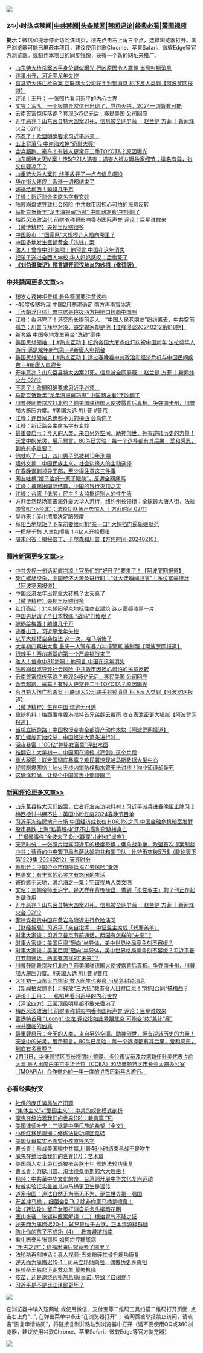 ![](https://raw.githubusercontent.com/jsvpn/jsproxy/dev/64photo/fqnews-qr.jpg)

<div id="tt">
<h3>24小时热点禁闻|<a href="#%E4%B8%AD%E5%85%B1%E7%A6%81%E9%97%BB%E6%9B%B4%E5%A4%9A%E6%96%87%E7%AB%A0">中共禁闻</a>|<a href="#%E5%9B%BE%E7%89%87%E6%96%B0%E9%97%BB%E6%9B%B4%E5%A4%9A%E6%96%87%E7%AB%A0">头条禁闻</a>|<a href="#%E6%96%B0%E9%97%BB%E8%AF%84%E8%AE%BA%E6%9B%B4%E5%A4%9A%E6%96%87%E7%AB%A0">禁闻评论|<a href="#%E5%BF%85%E7%9C%8B%E7%BB%8F%E5%85%B8%E5%A5%BD%E6%96%87">经典必看</a>|<a href="https://fanb1.xyz/3" target="_blank">带图视频</a></h3>
<div><b>提示：</b>微信如提示停止访问该网页，须先点击右上角三个点，选择浏览器打开。国产浏览器可能已屏蔽本项目，建议使用谷歌Chrome、苹果Safari、微软Edge等官方浏览器。或<a href="%E5%88%B6%E4%BD%9Cgit%E7%A6%81%E9%97%BB%E9%95%9C%E5%83%8F.md">制作本项目的同步镜像</a>，获得一个新的网址来推广。</div>
<ul>

<li><a href="/baitai/20240212/2000125.md">山东特大枪杀案凶手身分疑似曝光 行凶原因令人震惊 当局封锁消息</a></li>
<li><a href="/topimagenews/20240213/2000309.md">连番出丑，习近平龙年失控</a></li>
<li><a href="/topimagenews/20240212/2000142.md">莒县特大伤亡枪杀案 互联网大公司联手封锁消息 犯下反人类罪【阿波罗网报道】</a></li>
<li><a href="/comments/20240212/2000176.md">评论｜王丹： 一张照片看习近平的内心世界</a></li>
<li><a href="/sohnews/20240212/2000148.md">文睿：军队，一个极端异常信号出现了，党内火拼，2024一切皆有可能</a></li>
<li><a href="/topimagenews/20240212/2000200.md">云南首富惊传落跑？套现345亿元后…移民美国 公司回应</a></li>
<li><a href="/comments/20240213/2000328.md">开年恶兆？山东莒县特大凶案21死，信息被全网屏蔽 ｜赵兰健 方菲 ｜新闻烽火台 02/12</a></li>
<li><a href="/cbnews/20240213/2000310.md">不忍了！欧盟明确要求习近平必须…</a></li>
<li><a href="/ssgc/20240213/2000226.md">五上将落马 中南海难掩“奇耻大辱”</a></li>
<li><a href="/topimagenews/20240212/2000199.md">舍弃超跑、豪车！有钱人更常开二手TOYOTA？原因曝光</a></li>
<li><a href="/sohnews/20240213/2000282.md">山东曝特大灭M案！传5户21人遇害；遇害人好友曝独家细节；排名有异，张又侠要凉了？</a></li>
<li><a href="/cnnews/20240213/2000341.md">山重特大杀人案件 终于放开了一点点信息(图0</a></li>
<li><a href="/ccpdope/20240213/2000285.md">华尔街大佬叹：香港一切都结束了</a></li>
<li><a href="/topimagenews/20240213/2000332.md">嫁祸给梅西！躺赚几千万</a></li>
<li><a href="/cbnews/20240212/2000151.md">江峰：新证监会主席名字有玄妙</a></li>
<li><a href="/topimagenews/20240213/2000228.md">陆股崩盘或导致社会风险 中共救市因担心可怕的民意反转</a></li>
<li><a href="/cbnews/20240213/2000216.md">马斯克贺新年“龙年海报藏巧思” 中国网友看1字吵翻了</a></li>
<li><a href="/comments/20240212/2000130.md">梅西风波政治化 前财爷称将影响香港国际声誉 评论：巨星谁敢来</a></li>
<li><a href="/topimagenews/20240213/2000402.md">【微博精粹】央视里反贼很多</a></li>
<li><a href="/headline/20240212/2000141.md">中国股市：“国家队”大规模介入瞄向哪里？</a></li>
<li><a href="/baitai/20240213/2000275.md">中国多地发生巨额黄金「洗钱」案</a></li>
<li><a href="/topimagenews/20240213/2000305.md">骇人！曾命中311海啸！他预言 中国在这年消失</a></li>
<li><a href="/lifebaike/20240212/2000143.md">把孩子送进全西人学校 华人妈妈感叹：后悔死了</a></li>
<li><b><a href="/comments/20200207/1272816.md" target="_blank">《刘伯温碑记》预言避开武汉肺炎的妙招（修订版）</a></b></li>
</ul>
</div>

<div class="catlist">
<h3><a href="/cbnews/" target="_blank">中共禁闻</a><span><a href="/cbnews/" target="_blank" rel="nofollow">更多文章>></a></span></h3>
<ul>
<li><a href="/cbnews/20240213/2000500.md" target="_blank">16岁女孩被拒登机 赴免签国要注意这些</a></li>
<li><a href="/cbnews/20240213/2000482.md" target="_blank">-40度极寒将现 中国2月寒潮确定 南方再雨雪冰冻</a></li>
<li><a href="/cbnews/20240213/2000447.md" target="_blank">〖兲朝浮世绘〗普京这是挑拨西方把枪口转向中国啊</a></li>
<li><a href="/cbnews/20240213/2000429.md" target="_blank">江峰：香港完了！港交所长提前走人，“中国人民老朋友”纷纷离去，中共空前孤立；川普与拜登对决，铁定输家却是他【江峰漫谈20240212第818期】</a></li>
<li><a href="/cbnews/20240213/2000404.md" target="_blank">新套路 中国多地发生黄金“洗钱”案件</a></li>
<li><a href="/cbnews/20240213/2000331.md" target="_blank">美国思想领袖：【 #热点互动 】纽约帝国大厦点红灯庆祝中国新年 法拉盛华人游行 满是龙年新气象 &#8211; #新唐人电视台</a></li>
<li><a href="/cbnews/20240213/2000330.md" target="_blank">美国思想领袖：【 #热点互动 】透过春晚看中共政治和经济危机与中国民间疾苦 &#8211; #新唐人电视台</a></li>
<li><a href="/comments/20240213/2000328.md" target="_blank">开年恶兆？山东莒县特大凶案21死，信息被全网屏蔽 ｜赵兰健 方菲 ｜新闻烽火台 02/12</a></li>
<li><a href="/cbnews/20240213/2000310.md" target="_blank">不忍了！欧盟明确要求习近平必须…</a></li>
<li><a href="/cbnews/20240213/2000216.md" target="_blank">马斯克贺新年“龙年海报藏巧思” 中国网友看1字吵翻了</a></li>
<li><a href="/comments/20240212/2000203.md" target="_blank">川普鼓励普京攻打北约？前美国驻德国大使披露背后真相。争夺南卡州，川普加大施压力度。#美国大选 #川普 #普京</a></li>
<li><a href="/cbnews/20240212/2000191.md" target="_blank">江峰：连自家总统都不见的梅西 会鸟你？</a></li>
<li><a href="/cbnews/20240212/2000151.md" target="_blank">江峰：新证监会主席名字有玄妙</a></li>
<li><a href="/comments/20240212/2000080.md" target="_blank">最重要启示：今天的人类，来自另外空间，助神创世，拥有逆转历史的力量！天堂中的光灵，展示预言，80%已灵验！每一个选择都有其后果，爱和感恩，到底有多重要？</a></li>
<li><a href="/cbnews/20240212/2000024.md" target="_blank">他就吃了一口，四川男子恐被判10年刑期</a></li>
<li><a href="/cbnews/20240212/2000006.md" target="_blank">墙外文摘：中国民族主义，社会边缘人的主动选择</a></li>
<li><a href="/cbnews/20240212/2000005.md" target="_blank">在春晚讽刺领导干部，至少得注意这三件事</a></li>
<li><a href="/cbnews/20240212/1999986.md" target="_blank">网友吐槽“嫂子治好一家子眼瞎”，反遭全网痛骂</a></li>
<li><a href="/cbnews/20240212/1999963.md" target="_blank">江峰：被踢出国际结算，中国的银行灭顶之灾</a></li>
<li><a href="/cbnews/20240212/1999937.md" target="_blank">江峰：台湾「低劣」民主？太监批评别人的性生活</a></li>
<li><a href="/comments/20240212/1999891.md" target="_blank">方菲金然现场直击海外最大华人游行，纽约州长领衔；全球最大唐人街，法拉盛曾叫“小台北”；法轮功队伍声势惊人 ｜方菲时间 02/11</a></li>
<li><a href="/cbnews/20240211/1999821.md" target="_blank">吴祚来：赤化浓度决定脑残度</a></li>
<li><a href="/cbnews/20240211/1999780.md" target="_blank">阜阳当地规矩？下车前要给司机“亲一口” 大妈挡门逼新娘就范</a></li>
<li><a href="/cbnews/20240211/1999710.md" target="_blank">一掼解千愁 人生如掼蛋 1.4亿人开始掼蛋</a></li>
<li><a href="/comments/20240211/1999693.md" target="_blank">周末问答：揭秘普丁、卡尔森和川普【方伟时间-20240210】</a></li>

</ul>
</div>
<div class="catlist">
<h3><a href="/topimagenews/" target="_blank">图片新闻</a><span><a href="/topimagenews/" target="_blank" rel="nofollow">更多文章>></a></span></h3>
<ul>
<li><a href="/topimagenews/20240213/2000481.md" target="_blank">中共央视一句话彻底凉凉！官员们的“好日子”要来了！【阿波罗网报道】</a></li>
<li><a href="/topimagenews/20240213/2000414.md" target="_blank">死亡螺旋绞杀，中国经济大萧条进行时；“让大佬瞬间归零”！多位富豪惨状【阿波罗网报道】</a></li>
<li><a href="/topimagenews/20240213/2000403.md" target="_blank">中国经济龙年出现重大转机？太天真了</a></li>
<li><a href="/topimagenews/20240213/2000402.md" target="_blank">【微博精粹】央视里反贼很多</a></li>
<li><a href="/topimagenews/20240213/2000381.md" target="_blank">红灯亮起！北京朝阳望京地标性商业建筑 连走廊都漆黑一片</a></li>
<li><a href="/topimagenews/20240213/2000380.md" target="_blank">中国男足请了个日本教练 “战马”们傻眼了</a></li>
<li><a href="/topimagenews/20240213/2000332.md" target="_blank">嫁祸给梅西！躺赚几千万</a></li>
<li><a href="/topimagenews/20240213/2000309.md" target="_blank">连番出丑，习近平龙年失控</a></li>
<li><a href="/topimagenews/20240213/2000308.md" target="_blank">以军大规模空袭拉法 这一次，哈马斯惨了</a></li>
<li><a href="/topimagenews/20240213/2000307.md" target="_blank">大年初四再出大事 重庆一人驾车暴力冲撞警察 被制服【阿波罗网报道】</a></li>
<li><a href="/topimagenews/20240213/2000306.md" target="_blank">很棘手！西尔斯基的第一个严峻挑战来了</a></li>
<li><a href="/topimagenews/20240213/2000305.md" target="_blank">骇人！曾命中311海啸！他预言 中国在这年消失</a></li>
<li><a href="/topimagenews/20240213/2000228.md" target="_blank">陆股崩盘或导致社会风险 中共救市因担心可怕的民意反转</a></li>
<li><a href="/topimagenews/20240212/2000200.md" target="_blank">云南首富惊传落跑？套现345亿元后…移民美国 公司回应</a></li>
<li><a href="/topimagenews/20240212/2000199.md" target="_blank">舍弃超跑、豪车！有钱人更常开二手TOYOTA？原因曝光</a></li>
<li><a href="/topimagenews/20240212/2000142.md" target="_blank">莒县特大伤亡枪杀案 互联网大公司联手封锁消息 犯下反人类罪【阿波罗网报道】</a></li>
<li><a href="/topimagenews/20240212/2000039.md" target="_blank">【微博精粹】生在中国 你逃无可逃</a></li>
<li><a href="/topimagenews/20240212/2000038.md" target="_blank">重磅扒料！梅西事件香港准特首兄弟翻云覆雨 收支表泄密更大猫腻【阿波罗网报道】</a></li>
<li><a href="/topimagenews/20240212/2000023.md" target="_blank">当机立断跑路！中国教授变卖全部资产动作太快【阿波罗网报道】</a></li>
<li><a href="/topimagenews/20240212/2000022.md" target="_blank">死亡螺旋开始绞杀，中国经济大萧条进行时…</a></li>
<li><a href="/topimagenews/20240212/1999966.md" target="_blank">深夜暴雷！100亿“神秘女富豪”浮出水面</a></li>
<li><a href="/topimagenews/20240212/1999951.md" target="_blank">推翻它！大年初一，中国网在流传《亮剑》这个片段</a></li>
<li><a href="/topimagenews/20240212/1999945.md" target="_blank">重大秘密！联合国彻底暴露？难民署惊现哈马斯数据大型中心</a></li>
<li><a href="/topimagenews/20240212/1999938.md" target="_blank">视频刷爆网络！陆火灾楼内消防栓和水管无法对接！物业知道却装死</a></li>
<li><a href="/topimagenews/20240212/1999926.md" target="_blank">这俩洋和尚，让整个中国零售业都傻眼了</a></li>

</ul>
</div>
<div class="catlist">
<h3><a href="/comments/" target="_blank">新闻评论</a><span><a href="/comments/" target="_blank" rel="nofollow">更多文章>></a></span></h3>
<ul>
<li><a href="/comments/20240213/2000453.md" target="_blank">山东莒县特大灭们凶案，亡者好友亲访宅科村！习近平派兵进春晚阻止除习？梅西检讨书绷不住！英国小粉红废2024春晚节目单</a></li>
<li><a href="/comments/20240213/2000438.md" target="_blank">习近平冻结房地产市场 中国经济成长仅有0和1%之间 中国金融危机暗室发酵</a></li>
<li><a href="/comments/20240213/2000435.md" target="_blank">股市暴跌 上海“私募股神”还不出高利贷跳楼身亡</a></li>
<li><a href="/comments/20240213/2000401.md" target="_blank">【&quot;钢琴事件&quot;余波未了 Dr.K戳穿&quot;小粉红&quot;虚妄】</a></li>
<li><a href="/comments/20240213/2000379.md" target="_blank">天亮时分：一张照片泄露习近平的极度恐惧；俄乌战争後，欧盟首次提案制裁中共；蔡奇的中央警卫局与萨达姆的共和国卫队；比特币突破5万$（政论天下第1229集 20240212）天亮时分</a></li>
<li><a href="/comments/20240213/2000358.md" target="_blank">蔡明芳：中国企业市值降低 G7“去风险”奏效</a></li>
<li><a href="/comments/20240213/2000357.md" target="_blank">林语堂：有丰富的心灵才有悠闲的生活</a></li>
<li><a href="/comments/20240213/2000356.md" target="_blank">寄蜉蝣于天地，渺沧海之一粟：宇宙视角人类文明</a></li>
<li><a href="/comments/20240213/2000348.md" target="_blank">文昭：三朝帝师王沪宁，是怎样在背後操盘、做到「柔性驭主」的？他正在起关键作用</a></li>
<li><a href="/comments/20240213/2000328.md" target="_blank">开年恶兆？山东莒县特大凶案21死，信息被全网屏蔽 ｜赵兰健 方菲 ｜新闻烽火台 02/12</a></li>
<li><a href="/comments/20240213/2000301.md" target="_blank">菲律宾指责中国在黄岩岛附近进行危险演习</a></li>
<li><a href="/comments/20240213/2000236.md" target="_blank">【财经拆局】习近平「亲自指挥」 中证监主席成「代罪羔羊」</a></li>
<li><a href="/comments/20240212/2000207.md" target="_blank">时事大家谈：习近平普京节前通话，两国有怎样的“未来”？</a></li>
<li><a href="/comments/20240212/2000206.md" target="_blank">时事大家谈：美国巨资“砸向”半导体，美中世界格局竞争刻不容缓？</a></li>
<li><a href="/comments/20240212/2000205.md" target="_blank">时事大家谈：美国巨资“砸向”半导体，美中世界格局竞争刻不容缓？习近平普京节前通话，两国有怎样的“未来”？</a></li>
<li><a href="/comments/20240212/2000203.md" target="_blank">川普鼓励普京攻打北约？前美国驻德国大使披露背后真相。争夺南卡州，川普加大施压力度。#美国大选 #川普 #普京</a></li>
<li><a href="/comments/20240212/2000196.md" target="_blank">大年初一山东灭门惨案 救人医生也丧命 当局急封锁消息</a></li>
<li><a href="/comments/20240212/2000195.md" target="_blank">【新闻拍案惊奇】习释放“三大招”救市令人目瞪口呆！“阴阳合同”搞梅西？</a></li>
<li><a href="/comments/20240212/2000176.md" target="_blank">评论｜王丹： 一张照片看习近平的内心世界</a></li>
<li><a href="/comments/20240212/2000170.md" target="_blank">【泽论四方】正常顶级明星都不敢来香港了</a></li>
<li><a href="/comments/20240212/2000130.md" target="_blank">梅西风波政治化 前财爷称将影响香港国际声誉 评论：巨星谁敢来</a></li>
<li><a href="/comments/20240212/2000109.md" target="_blank">香港特首用 “Loong” 说龙 评论指如此紧跟北京 可能变“㶶”兼补“窿”</a></li>
<li><a href="/comments/20240212/2000082.md" target="_blank">中共面临的凶兆</a></li>
<li><a href="/comments/20240212/2000080.md" target="_blank">最重要启示：今天的人类，来自另外空间，助神创世，拥有逆转历史的力量！天堂中的光灵，展示预言，80%已灵验！每一个选择都有其后果，爱和感恩，到底有多重要？</a></li>
<li><a href="/comments/20240212/2000052.md" target="_blank">2月11日，华盛顿特区市长穆丽尔·鲍泽、多位市议员及台湾新任驻美代表 #俞大㵢 等人出席由美京中华会馆（CCBA）和华盛顿特区市长亚太裔办公室（MOAPIA）合作举办的一年一度的 #农历新年大游行。</a></li>

</ul>
</div>

<div class="catlist">
<h3>必看经典好文</h3>
<ul>
<li><a href="/comments/20230906/1929991.md" target="_blank">社保的庞氏骗局破产问题</a></li>
<li><a href="/comments/20201007/1409565.md" target="_blank">“集体主义”+“爱国主义”：中共的奴化模式剖析</a></li>
<li><a href="/comments/20180716/972458.md" target="_blank">魔鬼在统治着我们的世界(19)：教育篇(下)</a></li>
<li><a href="/comments/20220928/1790417.md" target="_blank">美国律师叶宁：三退是中华民族的希望（全文）</a></li>
<li><a href="/aomi/life/20210719/1589642.md" target="_blank">小粉红移民澳洲：修炼法轮功峰回路转</a></li>
<li><a href="/comments/20240123/1991594.md" target="_blank">美国父母其实不希望小孩直呼名字</a></li>
<li><a href="/comments/20230511/1882985.md" target="_blank">曹长青：乌战美国输中共赢,川普48小时结束乌战不是吹牛</a></li>
<li><a href="/topimagenews/20180620/960677.md" target="_blank">魔鬼在统治着我们的世界(17)：艺术篇</a></li>
<li><a href="/comments/20190126/1070164.md" target="_blank">美国西人女士患红斑狼疮苦熬十年 修炼法轮功康复</a></li>
<li><a href="/comments/20230601/1891432.md" target="_blank">曹长青：力挺川普、淘汰德桑蒂斯的六大理由！</a></li>
<li><a href="/comments/20220119/1681422.md" target="_blank">视频：中共革中华文化的命，台湾则开展中华文化复兴运动</a></li>
<li><a href="/comments/20130625/144080.md" target="_blank">权威实验证实盖盖儿冲马桶更卫生是谣传</a></li>
<li><a href="/comments/20220722/1761708.md" target="_blank">道家治国：道法自然无为而无不为，诞生世界第一强国</a></li>
<li><a href="/comments/20231203/1969183.md" target="_blank">开盖冲马桶 ，细菌会乱飞？除非你家马桶是喷泉！</a></li>
<li><a href="/comments/20190512/1127015.md" target="_blank">读《转法轮》留守女孩打消自杀念头柳暗花明</a></li>
<li><a href="/comments/20231220/1976683.md" target="_blank">医山夜话：张锡纯医案解读（二）根治胃气不降之证</a></li>
<li><a href="/tculture/20190304/1091076.md" target="_blank">逆天而为痛悔迟20-1：弑兄篡位千古谜，正本清源释群疑</a></li>
<li><a href="/comments/20230918/1935212.md" target="_blank">防止你的孩子不成功（4） &#8211;教育避坑指南</a></li>
<li><a href="/comments/20230423/1875655.md" target="_blank">看中医泰斗张锡纯 如何治疗糖尿病</a></li>
<li><a href="/lifebaike/20210704/1580186.md" target="_blank">“千古之谜”：徐福出海后究竟去了哪里？</a></li>
<li><a href="/comments/20190516/1128964.md" target="_blank">法轮功再创神话：真人视频-五处粉碎性骨折炼功康复</a></li>
<li><a href="/tculture/20190304/1091072.md" target="_blank">逆天而为痛悔迟19-1：司马立场倾向强，偶做伪史歪真相</a></li>
<li><a href="/health/20141127/823595.md" target="_blank">转轮圣王慈悲下走救众生 莫失机缘</a></li>
<li><a href="/comments/20230424/1875912.md" target="_blank">疫苗，还是退烧药扑热息痛(泰诺) 导致了自闭症 ?</a></li>
<li><a href="/comments/20220703/1753426.md" target="_blank">习近平是不是比江泽民更坏？</a></li>

</ul>
</div>

![](https://raw.githubusercontent.com/jsvpn/jsproxy/dev/64photo/fqnews-qr.jpg)

在浏览器中输入短网址 或使用微信、支付宝等二维码工具扫描二维码打开页面, 点击右上角"...", 在弹出菜单中点击“在浏览器打开”； 若网页被举报禁止访问，请点击“恢复申请访问”，将链接复制并粘贴到浏览器中打开（请不要使用QQ或360浏览器，建议使用谷歌Chrome、苹果Safari、微软Edge等官方浏览器）

![](https://raw.githubusercontent.com/jsvpn/jsproxy/dev/64photo/wx.jpg)